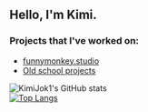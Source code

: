 ## Hello, I'm Kimi.

### Projects that I've worked on:
* [funnymonkey.studio](http://funnymonkey.studio/)
* [Old school projects](https://KimiJok1.github.io)

![KimiJok1's GitHub stats](https://github-readme-stats.vercel.app/api?username=KimiJok1&show_icons=true&theme=material-palenight&hide_border=true)
<br>
[![Top Langs](https://github-readme-stats.vercel.app/api/top-langs/?username=KimiJok1&layout=compact&theme=material-palenight&hide_border=true)](https://github.com/anuraghazra/github-readme-stats)
